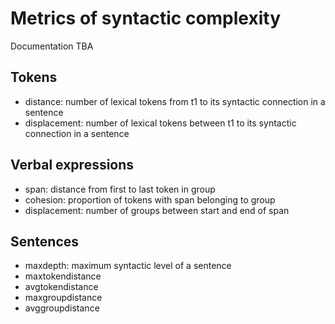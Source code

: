 # Metrics of syntactic complexity

Documentation TBA


## Tokens

- distance: number of lexical tokens from t1 to its syntactic connection in a sentence
- displacement: number of lexical tokens between t1 to its syntactic connection in a sentence

## Verbal expressions

- span: distance from first to last token in group
- cohesion: proportion of tokens with span belonging to group 
- displacement: number of groups between start and end of span 

## Sentences

- maxdepth: maximum syntactic level of a sentence
- maxtokendistance
- avgtokendistance
- maxgroupdistance
- avggroupdistance
